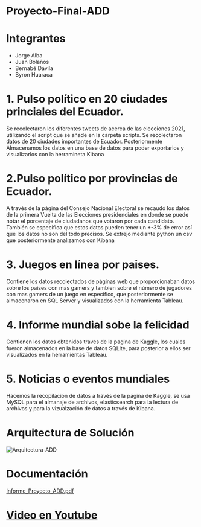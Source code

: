# Proyecto-Final-ADD

# Integrantes
* Jorge Alba
* Juan Bolaños
* Bernabé Dávila
* Byron Huaraca

# 1. Pulso político en 20 ciudades princiales del Ecuador.
Se recolectaron los diferentes tweets de acerca de las elecciones 2021, utilizando el script que se añade en la carpeta scripts. Se recolectaron datos de 20 ciudades importantes de Ecuador. Posteriormente Almacenamos los datos en una base de datos para poder exportarlos y visualizarlos con la herramineta Kibana

# 2.Pulso político por provincias de Ecuador.
A través de la página del Consejo Nacional Electoral se recaudó los datos de la primera Vuelta de las Elecciones presidenciales en donde se puede notar el porcentaje de ciudadanos que votaron por cada candidato. También se especifica que estos datos pueden tener un +-3% de error así que los datos no son del todo precisos. Se extrejo mediante python un csv que posteriormente analizamos con Kibana

# 3. Juegos en línea por paises.
Contiene los datos recolectados de páginas web que proporcionaban datos sobre los paises con mas gamers y tambien sobre el número de jugadores con mas gamers de un juego en específico, que posteriormente se almacenaron en SQL Server y visualizados con la herramienta Tableau.

# 4. Informe mundial sobe la felicidad
Contienen los datos obtenidos  traves de la pagina de Kaggle, los cuales fueron almacenados en la base de datos SQLite, para posterior a ellos ser visualizados en la herramientas Tableau.

# 5. Noticias o eventos mundiales
Hacemos la recopilación de datos a través de la página de Kaggle, se usa MySQL para el almanaje de archivos, elasticsearch para la lectura de archivos y para la vizualzación de datos a través de Kibana.

# Arquitectura de Solución
![Arquitectura-ADD](https://user-images.githubusercontent.com/66254573/133143220-b2b61fc0-706e-4264-b391-068f23fb10b4.png)

# Documentación
[Informe_Proyecto_ADD.pdf](https://github.com/jorgew1998/Proyecto-Final-ADD/files/7156879/Informe_Proyecto_ADD.pdf)

# [Video en Youtube](https://www.youtube.com/watch?v=bVmaboUOU_0)
